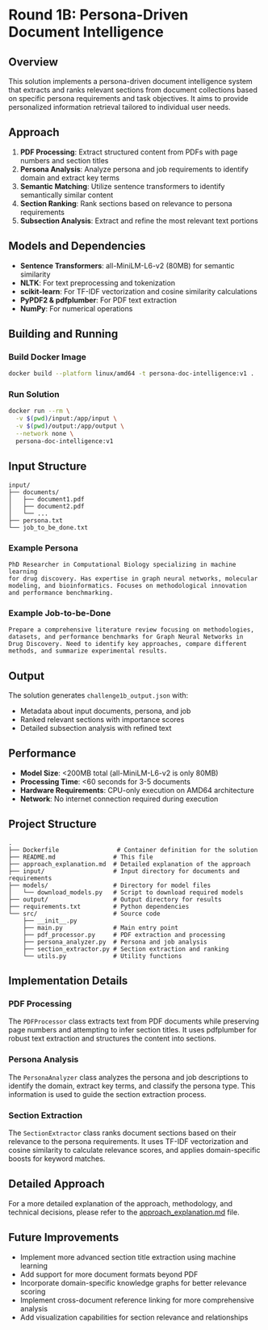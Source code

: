 # Round 1B: Persona-Driven Document Intelligence

## Overview
This solution implements a persona-driven document intelligence system that extracts and ranks relevant sections from document collections based on specific persona requirements and task objectives. It aims to provide personalized information retrieval tailored to individual user needs.

## Approach
1. **PDF Processing**: Extract structured content from PDFs with page numbers and section titles
2. **Persona Analysis**: Analyze persona and job requirements to identify domain and extract key terms
3. **Semantic Matching**: Utilize sentence transformers to identify semantically similar content
4. **Section Ranking**: Rank sections based on relevance to persona requirements
5. **Subsection Analysis**: Extract and refine the most relevant text portions

## Models and Dependencies
- **Sentence Transformers**: all-MiniLM-L6-v2 (80MB) for semantic similarity
- **NLTK**: For text preprocessing and tokenization
- **scikit-learn**: For TF-IDF vectorization and cosine similarity calculations
- **PyPDF2 & pdfplumber**: For PDF text extraction
- **NumPy**: For numerical operations

## Building and Running

### Build Docker Image
```bash
docker build --platform linux/amd64 -t persona-doc-intelligence:v1 .
```

### Run Solution
```bash
docker run --rm \
  -v $(pwd)/input:/app/input \
  -v $(pwd)/output:/app/output \
  --network none \
  persona-doc-intelligence:v1
```

## Input Structure
```
input/
├── documents/
│   ├── document1.pdf
│   ├── document2.pdf
│   └── ...
├── persona.txt
└── job_to_be_done.txt
```

### Example Persona
```
PhD Researcher in Computational Biology specializing in machine learning 
for drug discovery. Has expertise in graph neural networks, molecular 
modeling, and bioinformatics. Focuses on methodological innovation 
and performance benchmarking.
```

### Example Job-to-be-Done
```
Prepare a comprehensive literature review focusing on methodologies, 
datasets, and performance benchmarks for Graph Neural Networks in 
Drug Discovery. Need to identify key approaches, compare different 
methods, and summarize experimental results.
```

## Output
The solution generates `challenge1b_output.json` with:
- Metadata about input documents, persona, and job
- Ranked relevant sections with importance scores
- Detailed subsection analysis with refined text

## Performance
- **Model Size**: <200MB total (all-MiniLM-L6-v2 is only 80MB)
- **Processing Time**: <60 seconds for 3-5 documents
- **Hardware Requirements**: CPU-only execution on AMD64 architecture
- **Network**: No internet connection required during execution

## Project Structure
```
.
├── Dockerfile                # Container definition for the solution
├── README.md                # This file
├── approach_explanation.md  # Detailed explanation of the approach
├── input/                   # Input directory for documents and requirements
├── models/                  # Directory for model files
│   └── download_models.py   # Script to download required models
├── output/                  # Output directory for results
├── requirements.txt         # Python dependencies
└── src/                     # Source code
    ├── __init__.py
    ├── main.py              # Main entry point
    ├── pdf_processor.py     # PDF extraction and processing
    ├── persona_analyzer.py  # Persona and job analysis
    ├── section_extractor.py # Section extraction and ranking
    └── utils.py             # Utility functions
```

## Implementation Details

### PDF Processing
The `PDFProcessor` class extracts text from PDF documents while preserving page numbers and attempting to infer section titles. It uses pdfplumber for robust text extraction and structures the content into sections.

### Persona Analysis
The `PersonaAnalyzer` class analyzes the persona and job descriptions to identify the domain, extract key terms, and classify the persona type. This information is used to guide the section extraction process.

### Section Extraction
The `SectionExtractor` class ranks document sections based on their relevance to the persona requirements. It uses TF-IDF vectorization and cosine similarity to calculate relevance scores, and applies domain-specific boosts for keyword matches.

## Detailed Approach

For a more detailed explanation of the approach, methodology, and technical decisions, please refer to the [approach_explanation.md](approach_explanation.md) file.

## Future Improvements

- Implement more advanced section title extraction using machine learning
- Add support for more document formats beyond PDF
- Incorporate domain-specific knowledge graphs for better relevance scoring
- Implement cross-document reference linking for more comprehensive analysis
- Add visualization capabilities for section relevance and relationships